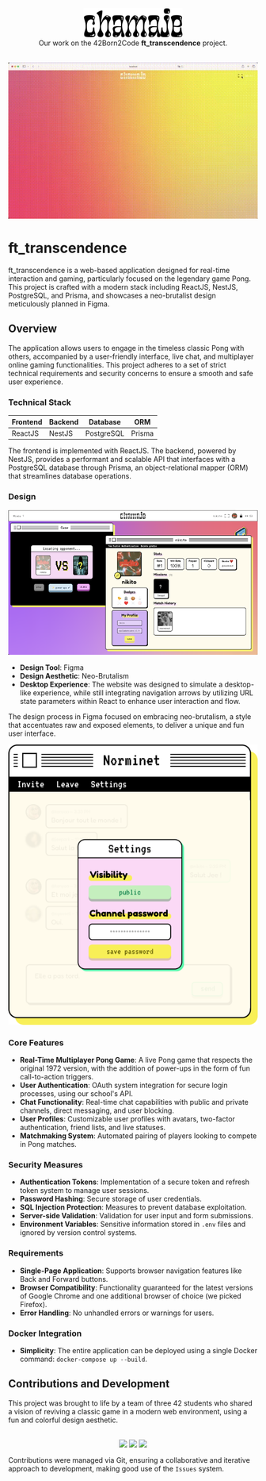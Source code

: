 <p align="center">
<img src="images/chamaje.png" width="200px" alt="chamaje logo" /><br />
Our work on the 42Born2Code <b>ft_transcendence</b> project.<br /><br />
</p>

<p align="center">
<img src="images/chamaje.gif" alt="chamaje preview gif" /><br />
</p>

# ft_transcendence

ft_transcendence is a web-based application designed for real-time interaction and gaming, particularly focused on the legendary game Pong. This project is crafted with a modern stack including ReactJS, NestJS, PostgreSQL, and Prisma, and showcases a neo-brutalist design meticulously planned in Figma.

## Overview

The application allows users to engage in the timeless classic Pong with others, accompanied by a user-friendly interface, live chat, and multiplayer online gaming functionalities. This project adheres to a set of strict technical requirements and security concerns to ensure a smooth and safe user experience.

### Technical Stack

| Frontend       | Backend | Database  | ORM      |
| -------------- | ------- | --------- | -------- |
| ReactJS        | NestJS  | PostgreSQL| Prisma   |

The frontend is implemented with ReactJS. The backend, powered by NestJS, provides a performant and scalable API that interfaces with a PostgreSQL database through Prisma, an object-relational mapper (ORM) that streamlines database operations.

### Design

<p align="center">
<img src="images/desktopscreenshot.png" alt="screenshot of the homepage of the website">
</p>

- **Design Tool**: Figma
- **Design Aesthetic**: Neo-Brutalism
- **Desktop Experience**: The website was designed to simulate a desktop-like experience, while still integrating navigation arrows by utilizing URL state parameters within React to enhance user interaction and flow.

The design process in Figma focused on embracing neo-brutalism, a style that accentuates raw and exposed elements, to deliver a unique and fun user interface.

<p align="center">
<img src="images/window.png" alt="window design">
</p>

### Core Features

- **Real-Time Multiplayer Pong Game**: A live Pong game that respects the original 1972 version, with the addition of power-ups in the form of fun call-to-action triggers.
- **User Authentication**: OAuth system integration for secure login processes, using our school's API.
- **Chat Functionality**: Real-time chat capabilities with public and private channels, direct messaging, and user blocking.
- **User Profiles**: Customizable user profiles with avatars, two-factor authentication, friend lists, and live statuses.
- **Matchmaking System**: Automated pairing of players looking to compete in Pong matches.

### Security Measures

- **Authentication Tokens**: Implementation of a secure token and refresh token system to manage user sessions.
- **Password Hashing**: Secure storage of user credentials.
- **SQL Injection Protection**: Measures to prevent database exploitation.
- **Server-side Validation**: Validation for user input and form submissions.
- **Environment Variables**: Sensitive information stored in `.env` files and ignored by version control systems.

### Requirements

- **Single-Page Application**: Supports browser navigation features like Back and Forward buttons.
- **Browser Compatibility**: Functionality guaranteed for the latest versions of Google Chrome and one additional browser of choice (we picked Firefox).
- **Error Handling**: No unhandled errors or warnings for users.

### Docker Integration

- **Simplicity**: The entire application can be deployed using a single Docker command: `docker-compose up --build`.

## Contributions and Development

This project was brought to life by a team of three 42 students who shared a vision of reviving a classic game in a modern web environment, using a fun and colorful design aesthetic. 

<p align="center"><br />
<a href="http://github.com/n1kito" alt="n1kito github profile"><img src="https://github.com/n1kito.png" width="60px style="border-radius:50%"/></a>
<a href="http://github.com/jhparkkkk" alt="jhparkkkk github profile"><img src="https://github.com/jhparkkkk.png" width="60px style="border-radius:50%"/></a>
<a href="http://github.com/torgaa" alt="torgaa github profile"><img src="https://github.com/torgaa.png" width="60px style="border-radius:50%"/></a>

</p>

Contributions were managed via Git, ensuring a collaborative and iterative approach to development, making good use of the `Issues` system.
